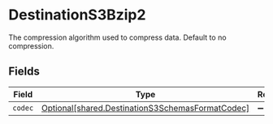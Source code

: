 # DestinationS3Bzip2

The compression algorithm used to compress data. Default to no compression.


## Fields

| Field                                                                                                      | Type                                                                                                       | Required                                                                                                   | Description                                                                                                |
| ---------------------------------------------------------------------------------------------------------- | ---------------------------------------------------------------------------------------------------------- | ---------------------------------------------------------------------------------------------------------- | ---------------------------------------------------------------------------------------------------------- |
| `codec`                                                                                                    | [Optional[shared.DestinationS3SchemasFormatCodec]](../../models/shared/destinations3schemasformatcodec.md) | :heavy_minus_sign:                                                                                         | N/A                                                                                                        |